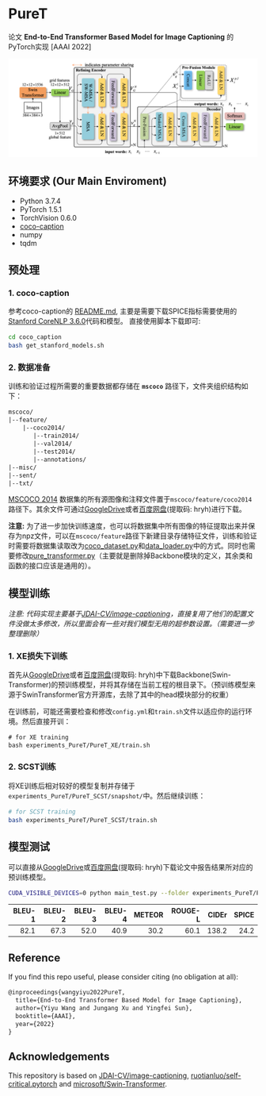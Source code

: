 # PureT
论文 __End-to-End Transformer Based Model for Image Captioning__ 的PyTorch实现 [AAAI 2022]

![architecture](./imgs/architecture.png)

## 环境要求 (Our Main Enviroment)
+ Python 3.7.4
+ PyTorch 1.5.1
+ TorchVision 0.6.0
+ [coco-caption](https://github.com/tylin/coco-caption)
+ numpy
+ tqdm

## 预处理
### 1. coco-caption
参考coco-caption的 [README.md](./coco_caption/README.md), 主要是需要下载SPICE指标需要使用的[Stanford CoreNLP 3.6.0](http://stanfordnlp.github.io/CoreNLP/index.html)代码和模型。 直接使用脚本下载即可:
```bash
cd coco_caption
bash get_stanford_models.sh
```
### 2. 数据准备
训练和验证过程所需要的重要数据都存储在 __`mscoco`__ 路径下，文件夹组织结构如下：
```
mscoco/
|--feature/
    |--coco2014/
       |--train2014/
       |--val2014/
       |--test2014/
       |--annotations/
|--misc/
|--sent/
|--txt/
```
[MSCOCO 2014](https://cocodataset.org/#download) 数据集的所有源图像和注释文件置于`mscoco/feature/coco2014`路径下。其余文件可通过[GoogleDrive](https://drive.google.com/drive/folders/1HBw5NGGw8DjkyNurksCP5v8a5f0FG7zU?usp=sharing)或者[百度网盘](https://pan.baidu.com/s/1tyXGJx50sllS-zylN62ZAw)(提取码: hryh)进行下载。

__注意:__ 为了进一步加快训练速度，也可以将数据集中所有图像的特征提取出来并保存为npz文件，可以在`mscoco/feature`路径下新建目录存储特征文件，训练和验证时需要将数据集读取改为[coco_dataset.py](datasets/coco_dataset.py)和[data_loader.py](datasets/data_loader.py)中的方式。同时也需要修改[pure_transformer.py](models/pure_transformer.py)（主要就是删除掉Backbone模块的定义，其余类和函数的接口应该是通用的）。

## 模型训练
*注意: 代码实现主要基于[JDAI-CV/image-captioning](https://github.com/JDAI-CV/image-captioning)，直接复用了他们的配置文件没做太多修改，所以里面会有一些对我们模型无用的超参数设置。（需要进一步整理删除）*

### 1. XE损失下训练
首先从[GoogleDrive](https://drive.google.com/drive/folders/1HBw5NGGw8DjkyNurksCP5v8a5f0FG7zU?usp=sharing)或者[百度网盘](https://pan.baidu.com/s/1tyXGJx50sllS-zylN62ZAw)(提取码: hryh)中下载Backbone(Swin-Transformer)的预训练模型，并将其存储在当前工程的根目录下。（预训练模型来源于SwinTransformer官方开源库，去除了其中的head模块部分的权重）

在训练前，可能还需要检查和修改`config.yml`和`train.sh`文件以适应你的运行环境。然后直接开训：

```
# for XE training
bash experiments_PureT/PureT_XE/train.sh
```
### 2. SCST训练
将XE训练后相对较好的模型复制并存储于`experiments_PureT/PureT_SCST/snapshot/`中。然后继续训练：

```bash
# for SCST training
bash experiments_PureT/PureT_SCST/train.sh
```

## 模型测试
可以直接从[GoogleDrive](https://drive.google.com/drive/folders/1HBw5NGGw8DjkyNurksCP5v8a5f0FG7zU?usp=sharing)或[百度网盘](https://pan.baidu.com/s/1tyXGJx50sllS-zylN62ZAw)(提取码: hryh)下载论文中报告结果所对应的预训练模型。 

```bash
CUDA_VISIBLE_DEVICES=0 python main_test.py --folder experiments_PureT/PureT_SCST/ --resume 27
```

|BLEU-1|BLEU-2|BLEU-3|BLEU-4|METEOR|ROUGE-L| CIDEr |SPICE |
| ---: | ---: | ---: | ---: | ---: | ---:  | ---:  | ---: |
| 82.1 | 67.3 | 52.0 | 40.9 | 30.2 | 60.1  | 138.2 | 24.2 |


## Reference
If you find this repo useful, please consider citing (no obligation at all):
```
@inproceedings{wangyiyu2022PureT,
  title={End-to-End Transformer Based Model for Image Captioning},
  author={Yiyu Wang and Jungang Xu and Yingfei Sun},
  booktitle={AAAI},
  year={2022}
}
```

## Acknowledgements
This repository is based on [JDAI-CV/image-captioning](https://github.com/JDAI-CV/image-captioning), [ruotianluo/self-critical.pytorch](https://github.com/ruotianluo/self-critical.pytorch) and [microsoft/Swin-Transformer](https://github.com/microsoft/Swin-Transformer).
